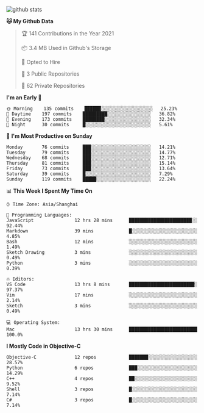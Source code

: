 
![github stats](https://github-readme-stats.vercel.app/api?username=ChesterYue&show_icons=true&count_private=true)

<!-- ![wakatime](https://github-readme-stats.vercel.app/api/wakatime?username=ChesterYue&layout=compact) -->

<!-- ![wakatime](https://github-readme-stats.vercel.app/api/top-langs/?username=ChesterYue&layout=compact) -->

<!--START_SECTION:waka-->
**🐱 My Github Data** 

> 🏆 141 Contributions in the Year 2021
 > 
> 📦 3.4 MB Used in Github's Storage 
 > 
> 💼 Opted to Hire
 > 
> 📜 3 Public Repositories 
 > 
> 🔑 62 Private Repositories  
 > 
**I'm an Early 🐤** 

```text
🌞 Morning    135 commits    ██████░░░░░░░░░░░░░░░░░░░   25.23% 
🌆 Daytime    197 commits    █████████░░░░░░░░░░░░░░░░   36.82% 
🌃 Evening    173 commits    ████████░░░░░░░░░░░░░░░░░   32.34% 
🌙 Night      30 commits     █░░░░░░░░░░░░░░░░░░░░░░░░   5.61%

```
📅 **I'm Most Productive on Sunday** 

```text
Monday       76 commits     ███░░░░░░░░░░░░░░░░░░░░░░   14.21% 
Tuesday      79 commits     ███░░░░░░░░░░░░░░░░░░░░░░   14.77% 
Wednesday    68 commits     ███░░░░░░░░░░░░░░░░░░░░░░   12.71% 
Thursday     81 commits     ███░░░░░░░░░░░░░░░░░░░░░░   15.14% 
Friday       73 commits     ███░░░░░░░░░░░░░░░░░░░░░░   13.64% 
Saturday     39 commits     █░░░░░░░░░░░░░░░░░░░░░░░░   7.29% 
Sunday       119 commits    █████░░░░░░░░░░░░░░░░░░░░   22.24%

```


📊 **This Week I Spent My Time On** 

```text
⌚︎ Time Zone: Asia/Shanghai

💬 Programming Languages: 
JavaScript               12 hrs 28 mins      ███████████████████████░░   92.44% 
Markdown                 39 mins             █░░░░░░░░░░░░░░░░░░░░░░░░   4.85% 
Bash                     12 mins             ░░░░░░░░░░░░░░░░░░░░░░░░░   1.49% 
Sketch Drawing           3 mins              ░░░░░░░░░░░░░░░░░░░░░░░░░   0.49% 
Python                   3 mins              ░░░░░░░░░░░░░░░░░░░░░░░░░   0.39%

🔥 Editors: 
VS Code                  13 hrs 8 mins       ████████████████████████░   97.37% 
Vim                      17 mins             ░░░░░░░░░░░░░░░░░░░░░░░░░   2.14% 
Sketch                   3 mins              ░░░░░░░░░░░░░░░░░░░░░░░░░   0.49%

💻 Operating System: 
Mac                      13 hrs 30 mins      █████████████████████████   100.0%

```

**I Mostly Code in Objective-C** 

```text
Objective-C              12 repos            ███████░░░░░░░░░░░░░░░░░░   28.57% 
Python                   6 repos             ███░░░░░░░░░░░░░░░░░░░░░░   14.29% 
C++                      4 repos             ██░░░░░░░░░░░░░░░░░░░░░░░   9.52% 
Shell                    3 repos             █░░░░░░░░░░░░░░░░░░░░░░░░   7.14% 
C#                       3 repos             █░░░░░░░░░░░░░░░░░░░░░░░░   7.14%

```



<!--END_SECTION:waka-->